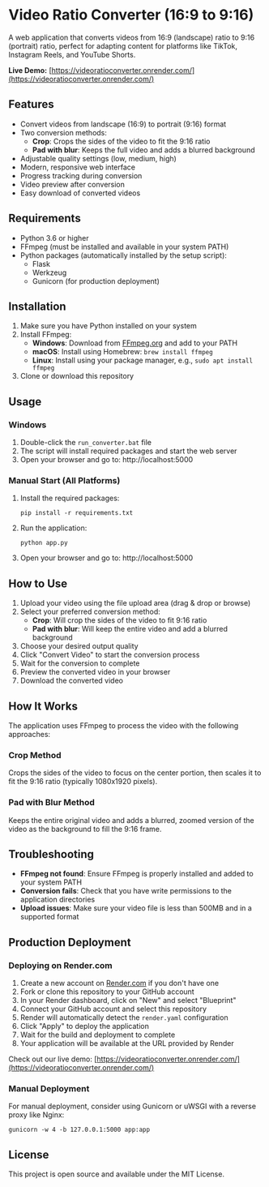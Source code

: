 # Video Ratio Converter (16:9 to 9:16)

A web application that converts videos from 16:9 (landscape) ratio to 9:16 (portrait) ratio, perfect for adapting content for platforms like TikTok, Instagram Reels, and YouTube Shorts.

**Live Demo:** [https://videoratioconverter.onrender.com/](https://videoratioconverter.onrender.com/)

## Features

- Convert videos from landscape (16:9) to portrait (9:16) format
- Two conversion methods:
  - **Crop**: Crops the sides of the video to fit the 9:16 ratio
  - **Pad with blur**: Keeps the full video and adds a blurred background
- Adjustable quality settings (low, medium, high)
- Modern, responsive web interface
- Progress tracking during conversion
- Video preview after conversion
- Easy download of converted videos

## Requirements

- Python 3.6 or higher
- FFmpeg (must be installed and available in your system PATH)
- Python packages (automatically installed by the setup script):
  - Flask
  - Werkzeug
  - Gunicorn (for production deployment)

## Installation

1. Make sure you have Python installed on your system
2. Install FFmpeg:
   - **Windows**: Download from [FFmpeg.org](https://ffmpeg.org/download.html) and add to your PATH
   - **macOS**: Install using Homebrew: `brew install ffmpeg`
   - **Linux**: Install using your package manager, e.g., `sudo apt install ffmpeg`
3. Clone or download this repository

## Usage

### Windows

1. Double-click the `run_converter.bat` file
2. The script will install required packages and start the web server
3. Open your browser and go to: http://localhost:5000

### Manual Start (All Platforms)

1. Install the required packages:
   ```
   pip install -r requirements.txt
   ```

2. Run the application:
   ```
   python app.py
   ```

3. Open your browser and go to: http://localhost:5000

## How to Use

1. Upload your video using the file upload area (drag & drop or browse)
2. Select your preferred conversion method:
   - **Crop**: Will crop the sides of the video to fit 9:16 ratio
   - **Pad with blur**: Will keep the entire video and add a blurred background
3. Choose your desired output quality
4. Click "Convert Video" to start the conversion process
5. Wait for the conversion to complete
6. Preview the converted video in your browser
7. Download the converted video

## How It Works

The application uses FFmpeg to process the video with the following approaches:

### Crop Method
Crops the sides of the video to focus on the center portion, then scales it to fit the 9:16 ratio (typically 1080x1920 pixels).

### Pad with Blur Method
Keeps the entire original video and adds a blurred, zoomed version of the video as the background to fill the 9:16 frame.

## Troubleshooting

- **FFmpeg not found**: Ensure FFmpeg is properly installed and added to your system PATH
- **Conversion fails**: Check that you have write permissions to the application directories
- **Upload issues**: Make sure your video file is less than 500MB and in a supported format

## Production Deployment

### Deploying on Render.com

1. Create a new account on [Render.com](https://render.com) if you don't have one
2. Fork or clone this repository to your GitHub account
3. In your Render dashboard, click on "New" and select "Blueprint"
4. Connect your GitHub account and select this repository
5. Render will automatically detect the `render.yaml` configuration
6. Click "Apply" to deploy the application
7. Wait for the build and deployment to complete
8. Your application will be available at the URL provided by Render

Check out our live demo: [https://videoratioconverter.onrender.com/](https://videoratioconverter.onrender.com/)

### Manual Deployment

For manual deployment, consider using Gunicorn or uWSGI with a reverse proxy like Nginx:

```
gunicorn -w 4 -b 127.0.0.1:5000 app:app
```

## License

This project is open source and available under the MIT License.